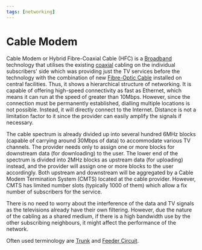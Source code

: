 ```yaml
---
tags: [networking]
---
```


# Cable Modem

Cable Modem or Hybrid Fibre-Coaxial Cable (HFC) is a
[Broadband](202208311155.md) technology that utilises the existing
[coaxial](202302161846.md) cabling on the individual subscribers' side which was
providing just the TV services before the technology with the combination of new
[Fibre-Optic Cable](202209021233.md) installed on central facilities. Thus, it
shows a hierarchical structure of networking. It is capable of offering
high-speed connectivity as fast as Ethernet, which means it can run at the speed
of greater than 10Mbps. However, since the connection must be permanently
established, dialling multiple locations is not possible. Instead, it will
directly connect to the Internet. Distance is not a limitation factor to it
since the provider can easily amplify the signals if necessary.

The cable spectrum is already divided up into several hundred 6MHz blocks
(capable of carrying around 30Mbps of data) to accommodate various TV channels.
The provider needs only to assign one or more blocks for downstream data (for
downloading) to the user. The lower end of the spectrum is divided into 2MHz
blocks as upstream data (for uploading) instead, and the provider will assign
one or more blocks to the user accordingly. Both upstream and downstream will be
aggregated by a Cable Modem Termination System (CMTS) located at the cable
provider. However, CMTS has limited number slots (typically 1000 of them) which
allow a fix number of subscribers for the service.

There is no need to worry about the interference of the data and TV signals as
the televisions already have their own filtering. However, due the nature of the
cabling as a shared medium, if there is a high bandwidth use by the other
subscribing neighbours, it might affect the performance of the network.

Often used terminology are [Trunk](202303272107.md) and [Feeder Circuit](202303272108.md).
